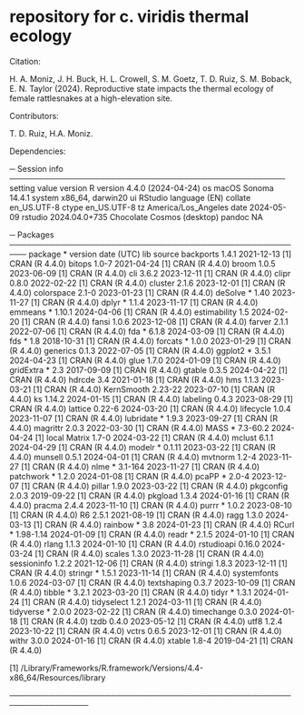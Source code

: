 # repository for c. viridis thermal ecology

Citation:

H. A. Moniz, J. H. Buck, H. L. Crowell, S. M. Goetz, T. D. Ruiz, S. M. Boback, E. N. Taylor (2024). Reproductive state impacts the thermal ecology of female rattlesnakes at a high-elevation site.

Contributors:

T. D. Ruiz, H.A. Moniz.

Dependencies:

─ Session info ─────────────────────────────────────────────────
 setting  value
 version  R version 4.4.0 (2024-04-24)
 os       macOS Sonoma 14.4.1
 system   x86_64, darwin20
 ui       RStudio
 language (EN)
 collate  en_US.UTF-8
 ctype    en_US.UTF-8
 tz       America/Los_Angeles
 date     2024-05-09
 rstudio  2024.04.0+735 Chocolate Cosmos (desktop)
 pandoc   NA

─ Packages ─────────────────────────────────────────────────────
 package      * version   date (UTC) lib source
 backports      1.4.1     2021-12-13 [1] CRAN (R 4.4.0)
 bitops         1.0-7     2021-04-24 [1] CRAN (R 4.4.0)
 broom          1.0.5     2023-06-09 [1] CRAN (R 4.4.0)
 cli            3.6.2     2023-12-11 [1] CRAN (R 4.4.0)
 clipr          0.8.0     2022-02-22 [1] CRAN (R 4.4.0)
 cluster        2.1.6     2023-12-01 [1] CRAN (R 4.4.0)
 colorspace     2.1-0     2023-01-23 [1] CRAN (R 4.4.0)
 deSolve      * 1.40      2023-11-27 [1] CRAN (R 4.4.0)
 dplyr        * 1.1.4     2023-11-17 [1] CRAN (R 4.4.0)
 emmeans      * 1.10.1    2024-04-06 [1] CRAN (R 4.4.0)
 estimability   1.5       2024-02-20 [1] CRAN (R 4.4.0)
 fansi          1.0.6     2023-12-08 [1] CRAN (R 4.4.0)
 farver         2.1.1     2022-07-06 [1] CRAN (R 4.4.0)
 fda          * 6.1.8     2024-03-09 [1] CRAN (R 4.4.0)
 fds          * 1.8       2018-10-31 [1] CRAN (R 4.4.0)
 forcats      * 1.0.0     2023-01-29 [1] CRAN (R 4.4.0)
 generics       0.1.3     2022-07-05 [1] CRAN (R 4.4.0)
 ggplot2      * 3.5.1     2024-04-23 [1] CRAN (R 4.4.0)
 glue           1.7.0     2024-01-09 [1] CRAN (R 4.4.0)
 gridExtra    * 2.3       2017-09-09 [1] CRAN (R 4.4.0)
 gtable         0.3.5     2024-04-22 [1] CRAN (R 4.4.0)
 hdrcde         3.4       2021-01-18 [1] CRAN (R 4.4.0)
 hms            1.1.3     2023-03-21 [1] CRAN (R 4.4.0)
 KernSmooth     2.23-22   2023-07-10 [1] CRAN (R 4.4.0)
 ks             1.14.2    2024-01-15 [1] CRAN (R 4.4.0)
 labeling       0.4.3     2023-08-29 [1] CRAN (R 4.4.0)
 lattice        0.22-6    2024-03-20 [1] CRAN (R 4.4.0)
 lifecycle      1.0.4     2023-11-07 [1] CRAN (R 4.4.0)
 lubridate    * 1.9.3     2023-09-27 [1] CRAN (R 4.4.0)
 magrittr       2.0.3     2022-03-30 [1] CRAN (R 4.4.0)
 MASS         * 7.3-60.2  2024-04-24 [1] local
 Matrix         1.7-0     2024-03-22 [1] CRAN (R 4.4.0)
 mclust         6.1.1     2024-04-29 [1] CRAN (R 4.4.0)
 modelr       * 0.1.11    2023-03-22 [1] CRAN (R 4.4.0)
 munsell        0.5.1     2024-04-01 [1] CRAN (R 4.4.0)
 mvtnorm        1.2-4     2023-11-27 [1] CRAN (R 4.4.0)
 nlme         * 3.1-164   2023-11-27 [1] CRAN (R 4.4.0)
 patchwork    * 1.2.0     2024-01-08 [1] CRAN (R 4.4.0)
 pcaPP        * 2.0-4     2023-12-07 [1] CRAN (R 4.4.0)
 pillar         1.9.0     2023-03-22 [1] CRAN (R 4.4.0)
 pkgconfig      2.0.3     2019-09-22 [1] CRAN (R 4.4.0)
 pkgload        1.3.4     2024-01-16 [1] CRAN (R 4.4.0)
 pracma         2.4.4     2023-11-10 [1] CRAN (R 4.4.0)
 purrr        * 1.0.2     2023-08-10 [1] CRAN (R 4.4.0)
 R6             2.5.1     2021-08-19 [1] CRAN (R 4.4.0)
 ragg           1.3.0     2024-03-13 [1] CRAN (R 4.4.0)
 rainbow      * 3.8       2024-01-23 [1] CRAN (R 4.4.0)
 RCurl        * 1.98-1.14 2024-01-09 [1] CRAN (R 4.4.0)
 readr        * 2.1.5     2024-01-10 [1] CRAN (R 4.4.0)
 rlang          1.1.3     2024-01-10 [1] CRAN (R 4.4.0)
 rstudioapi     0.16.0    2024-03-24 [1] CRAN (R 4.4.0)
 scales         1.3.0     2023-11-28 [1] CRAN (R 4.4.0)
 sessioninfo    1.2.2     2021-12-06 [1] CRAN (R 4.4.0)
 stringi        1.8.3     2023-12-11 [1] CRAN (R 4.4.0)
 stringr      * 1.5.1     2023-11-14 [1] CRAN (R 4.4.0)
 systemfonts    1.0.6     2024-03-07 [1] CRAN (R 4.4.0)
 textshaping    0.3.7     2023-10-09 [1] CRAN (R 4.4.0)
 tibble       * 3.2.1     2023-03-20 [1] CRAN (R 4.4.0)
 tidyr        * 1.3.1     2024-01-24 [1] CRAN (R 4.4.0)
 tidyselect     1.2.1     2024-03-11 [1] CRAN (R 4.4.0)
 tidyverse    * 2.0.0     2023-02-22 [1] CRAN (R 4.4.0)
 timechange     0.3.0     2024-01-18 [1] CRAN (R 4.4.0)
 tzdb           0.4.0     2023-05-12 [1] CRAN (R 4.4.0)
 utf8           1.2.4     2023-10-22 [1] CRAN (R 4.4.0)
 vctrs          0.6.5     2023-12-01 [1] CRAN (R 4.4.0)
 withr          3.0.0     2024-01-16 [1] CRAN (R 4.4.0)
 xtable         1.8-4     2019-04-21 [1] CRAN (R 4.4.0)

 [1] /Library/Frameworks/R.framework/Versions/4.4-x86_64/Resources/library

────────────────────────────────────────────────────────────────
